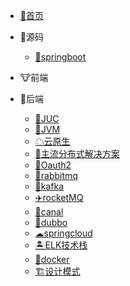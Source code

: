 * [🤺首页](/)

* 🎈源码
  * [🍬springboot](sourcecode/springboot/index.md)
  
* 🐮前端

* 🐴后端
    * [🚽JUC](02/juc/JUC_Learn.md)
    * [🍬JVM](02/jvm/jvm.md)
    * [☁云原生](02/云原生/云原生.md)
    * [🐓主流分布式解决方案](02/distributed/分布式系统解决方案.md)
    * [🦧Oauth2](02/oauth2/spring-security-oauth2学习.md)
    * [🐇rabbitmq](02/rabbitmq/RabbitMQ.md)
    * [🚀kafka](02/kafka/kafka.md)
    * [✈️rocketMQ](02/rocketMQ/RocketMQ.pdf)
    * [🫙canal](02/canal/index.md)
    * [🍎dubbo](02/dubbo/index.md)
    * [☁springcloud](02/cloud/Cloud.md)
    * [🏝ELK技术栈](02/Es/黑马ES.md)
    * [🐳docker](02/docker/index.md)
    * [🏗设计模式](02/design-pattern/设计模式也可以这么简单.md)


